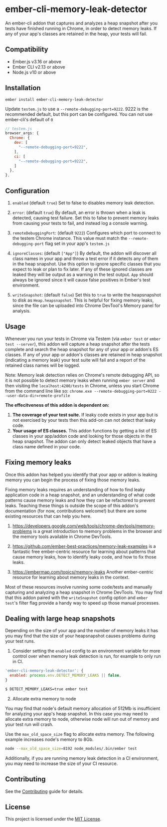 ember-cli-memory-leak-detector
==============================================================================

An ember-cli addon that captures and analyzes a heap snapshot after you tests have finished running in Chrome, in order to detect memory leaks.
If any of your app's classes are retained in the heap, your tests will fail.

Compatibility
------------------------------------------------------------------------------

* Ember.js v3.16 or above
* Ember CLI v2.13 or above
* Node.js v10 or above


Installation
------------------------------------------------------------------------------

```
ember install ember-cli-memory-leak-detector
```

Update `testem.js` to use a `--remote-debugging-port=9222`. 9222 is the recommended default, but this port can be configured. You can not use ember-cli's default of `0`

```js
// testem.js
browser_args: {
  Chrome: {
    dev: [
      "--remote-debugging-port=9222",
    ],
    ci: [
      "--remote-debugging-port=9222",
    ]
  },
},
```

Configuration
------------------------------------------------------------------------------

1. `enabled` (default `true`)
Set to false to disables memory leak detection. 

2. `error`: (default `true`)
By default, an error is thrown when a leak is detected, causing test failure. Set this to false to prevent memory leaks from causing your tests to fail, and instead log a console warning.

3. `remoteDebuggingPort`: (default `9222`)
Configures which port to connect to the testem Chrome instance. This value must match the `--remote-debugging-port` flag set in your app's `testem.js`

4. `ignoreClasses`: (default `["App"]`)
By default, the addon will discover all class names in your app and throw a test error if it detects any of them in the heap snapshot. Use this option to ignore specific classes that you expect to leak or plan to fix later. If any of these ignored classes are leaked they will be output as a warning in the test output. `App` should always be ignored since it will cause false positives in Ember's test environment.

5. `writeSnapshot`: (default `false`)
Set this to `true` to write the heapsnapshot to disk as `Heap.heapsnapshot`. This is helpful for fixing memory leaks, since the file can be uploaded into Chrome DevTool's Memory panel for analysis.

Usage
------------------------------------------------------------------------------

Whenever you run your tests in Chrome via Testem (via `ember test` or `ember test --server`), this addon will capture a heap snapshot after the tests complete and search the heap snapshot for any of your app or addon's ES classes. If any of your app or addon's classes are retained in heap snapshot (indicating a memory leak) your test suite will fail and a report of the retained class names will be logged.

Note: Memory leak detection relies on Chrome's remote debugging API, so it is not possible to detect memory leaks when running `ember server` and then visiting the `localhost:4200/tests` in Chrome, unless you start Chrome from the command line like so: `chrome.exe --remote-debugging-port=9222 --user-data-dir=remote-profile`

**The effecitveness of this addon is dependent on:**
1. **The coverage of your test suite.** If leaky code exists in your app but is not exercised by your tests then this add-on can not detect that leaky code.
2. **Your usage of ES classes.** This addon functions by getting a list of ES classes in your app/addon code and looking for those objects in the heap snapshot. The addon can only detect leaked objects that have a class name defined in your code.

Fixing memory leaks
------------------------------------------------------------------------------

Once this addon has helped you identify that your app or addon is leaking memory you can begin the process of fixing those memory leaks. 

Fixing memory leaks requires an understanding of how to find leaky application code in a heap snapshot, and an understanding of what code patterns cause memory leaks and how they can be refactored to prevent leaks. Teaching these things is outside the scope of this addon's documentation (for now, contributions welcome!) but there are some existing resources that can help you here.  

1. https://developers.google.com/web/tools/chrome-devtools/memory-problems is a great introduction to memory problems in the browser and the memory tools available in Chrome DevTools.

1. https://github.com/ember-best-practices/memory-leak-examples is a fantastic free ember-centric resource for learning about patterns that cause memory leaks, how to identify leaky code, and how to fix those leaks.

1. https://embermap.com/topics/memory-leaks Another ember-centric resource for learning about memory leaks in the context.

Most of these resources involve running some code/tests and manually capturing and analyzing a heap snapshot in Chrome DevTools. You may find that this addon paired with the `writeSnapshot` config option and `ember test`'s filter flag provide a handy way to speed up those manual processes.

Dealing with large heap snapshots
-------------------------------------------------------------------------------

Depending on the size of your app and the number of memory leaks it has you may find that the size of your heapsnapshot causes problems during your test runs.

1. Consider setting the `enabled` config to an environment variable for more control over when memory leak detection is run, for example to only run in CI.

```js
'ember-cli-memory-leak-detector': {
  enabled: process.env.DETECT_MEMORY_LEAKS || false,
}
```

```bash
$ DETECT_MEMORY_LEAKS=true ember test
```

2. Allocate extra memory to node

You may find that node's default memory allocation of 512Mb is insufficient for analyzing your app's heap snapshot. In this case you may need to allocate extra memory to node, otherwise node will run out of memory and your test run will crash.

Use the `max_old_space_size` flag to allocate extra memory. The following example increases node's memory to 8Gb.

```bash
node --max_old_space_size=8192 node_modules/.bin/ember test
```

Additionally, if you are running memory leak detection in a CI environment, you may need to increase the size of your CI resource.


Contributing
------------------------------------------------------------------------------

See the [Contributing](CONTRIBUTING.md) guide for details.


License
------------------------------------------------------------------------------

This project is licensed under the [MIT License](LICENSE.md).
